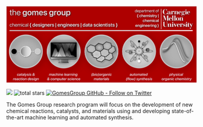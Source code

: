 <img src="gomesGroup_panel.png" alt="Welcome!" width="1000"/>

<a href="mailto:gdgomes@andrew.cmu.edu?subject=Hello%20GabeGomes,%20From%20Github"><img src="https://img.shields.io/badge/gmail-%23D14836.svg?&style=for-the-badge&logo=gmail&logoColor=white" /></a> 
<img alt="total stars" title="Total stars on GitHub" src="https://custom-icon-badges.herokuapp.com/badge/dynamic/json?logo=star&color=55960c&labelColor=488207&label=Stars&style=for-the-badge&query=%24.stars&url=https://api.github-star-counter.workers.dev/user/gomesgroup"/></a>
[![GomesGroup GitHub - Follow on Twitter](https://img.shields.io/twitter/follow/gomesgroup?color=blue&label=Twitter&logo=Twitter&logoColor=blue&style=for-the-badge)](https://github.com/gomesgroup)

The Gomes Group research program will focus on the development of new chemical reactions, catalysts, and materials using and developing state-of-the-art machine learning and automated synthesis.

